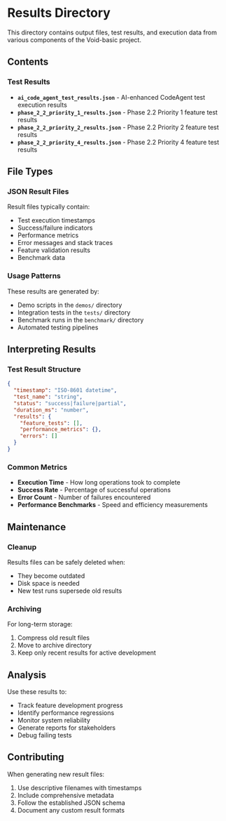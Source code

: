 # Results Directory

This directory contains output files, test results, and execution data from various components of the Void-basic project.

## Contents

### Test Results
- **`ai_code_agent_test_results.json`** - AI-enhanced CodeAgent test execution results
- **`phase_2_2_priority_1_results.json`** - Phase 2.2 Priority 1 feature test results
- **`phase_2_2_priority_2_results.json`** - Phase 2.2 Priority 2 feature test results
- **`phase_2_2_priority_4_results.json`** - Phase 2.2 Priority 4 feature test results

## File Types

### JSON Result Files
Result files typically contain:
- Test execution timestamps
- Success/failure indicators
- Performance metrics
- Error messages and stack traces
- Feature validation results
- Benchmark data

### Usage Patterns

These results are generated by:
- Demo scripts in the `demos/` directory
- Integration tests in the `tests/` directory
- Benchmark runs in the `benchmark/` directory
- Automated testing pipelines

## Interpreting Results

### Test Result Structure
```json
{
  "timestamp": "ISO-8601 datetime",
  "test_name": "string",
  "status": "success|failure|partial",
  "duration_ms": "number",
  "results": {
    "feature_tests": [],
    "performance_metrics": {},
    "errors": []
  }
}
```

### Common Metrics
- **Execution Time** - How long operations took to complete
- **Success Rate** - Percentage of successful operations
- **Error Count** - Number of failures encountered
- **Performance Benchmarks** - Speed and efficiency measurements

## Maintenance

### Cleanup
Results files can be safely deleted when:
- They become outdated
- Disk space is needed
- New test runs supersede old results

### Archiving
For long-term storage:
1. Compress old result files
2. Move to archive directory
3. Keep only recent results for active development

## Analysis

Use these results to:
- Track feature development progress
- Identify performance regressions
- Monitor system reliability
- Generate reports for stakeholders
- Debug failing tests

## Contributing

When generating new result files:
1. Use descriptive filenames with timestamps
2. Include comprehensive metadata
3. Follow the established JSON schema
4. Document any custom result formats